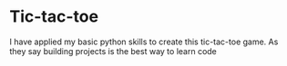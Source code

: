 # Tic-tac-toe
I have applied my basic python skills to create this tic-tac-toe game. As they say building projects is the best way to learn code 
